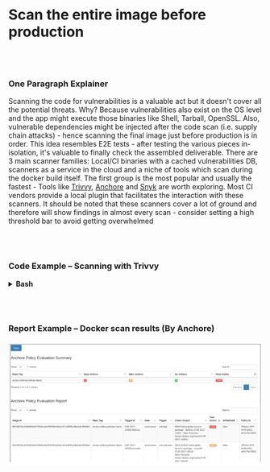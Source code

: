 # Scan the entire image before production

<br/><br/>

### One Paragraph Explainer

Scanning the code for vulnerabilities is a valuable act but it doesn't cover all the potential threats. Why? Because vulnerabilities also exist on the OS level and the app  might execute those binaries like Shell, Tarball,  OpenSSL. Also, vulnerable dependencies might be injected after the code scan (i.e. supply chain attacks) - hence scanning the final image just before production is in order. This idea resembles E2E tests - after testing the various pieces in-isolation, it's valuable to finally check the assembled deliverable. There are 3 main scanner families: Local/CI binaries with a cached vulnerabilities DB, scanners as a service in the cloud and a niche of tools which scan during the docker build itself. The first group is the most popular and usually the fastest - Tools like [Trivvy](https://github.com/aquasecurity/trivy), [Anchore](https://github.com/anchore/anchore) and [Snyk](https://support.snyk.io/hc/en-us/articles/360003946897-Container-security-overview) are worth exploring. Most CI vendors provide a local plugin that facilitates the interaction with these scanners. It should be noted that these scanners cover a lot of ground and therefore will show findings in almost every scan - consider setting a high threshold bar to avoid getting overwhelmed

<br/><br/>

### Code Example – Scanning with Trivvy

<details>

<summary><strong>Bash</strong></summary>

```console
$ sudo apt-get install rpm
$ wget https://github.com/aquasecurity/trivy/releases/download/{TRIVY_VERSION}/trivy_{TRIVY_VERSION}_Linux-64bit.deb
$ sudo dpkg -i trivy_{TRIVY_VERSION}_Linux-64bit.deb
$ trivy image [YOUR_IMAGE_NAME]
```

</details>

<br/><br/>

### Report Example – Docker scan results (By Anchore)

![Report examples](https://github.com/goldbergyoni/nodebestpractices/raw/master/assets/images/anchore-report.png)